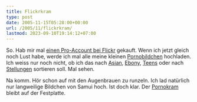 ```yaml
---
title: Flickrkram
type: post
date: 2005-11-15T05:28:00+00:00
url: /2005/11/flickrkram/
lastmod: 2023-09-10T19:14:12+07:00
---
```

So. Hab mir mal [einen Pro-Account bei Flickr][1] gekauft. Wenn ich jetzt gleich noch Lust habe, werde ich mal alle meine kleinen [Pornobildchen][1] hochladen. Ich weiss nur noch nicht, ob ich das nach [Asian][2], [Ebony][3], [Teens][4] oder nach [Stellungen][5] sortieren soll. Mal sehen.

Na komm. Hör schon auf mit den Augenbrauen zu runzeln. Ich lad natürlich nur langweilige Bildchen von Samui hoch. Ist doch klar. Der [Pornokram][6] bleibt auf der Festplatte.

 [1]: http://www.flickr.com/photos/schreibblogade/
 [2]: http://www.flickr.com/photos/schreibblogade/sets/1371811/
 [3]: http://www.flickr.com/photos/schreibblogade/sets/1371817/
 [4]: http://www.flickr.com/photos/schreibblogade/sets/1371824/
 [5]: http://www.flickr.com/photos/schreibblogade/sets/1371813/
 [6]: http://www.flickr.com/photos/schreibblogade/sets/1371818/
